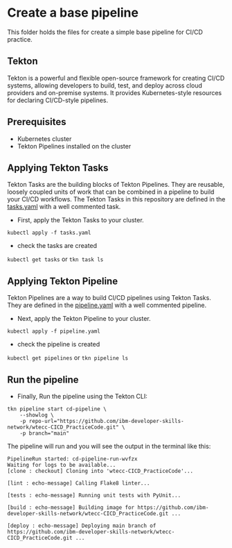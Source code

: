 # Create a base pipeline

This folder holds the files for create a simple base pipeline for CI/CD practice.

## Tekton

Tekton is a powerful and flexible open-source framework for creating CI/CD systems, allowing developers to build, test, and deploy across cloud providers and on-premise systems. It provides Kubernetes-style resources for declaring CI/CD-style pipelines.

## Prerequisites

- Kubernetes cluster
- Tekton Pipelines installed on the cluster

## Applying Tekton Tasks

Tekton Tasks are the building blocks of Tekton Pipelines. They are reusable, loosely coupled units of work that can be combined in a pipeline to build your CI/CD workflows. The Tekton Tasks in this repository are defined in the [tasks.yaml](tasks.yaml) with a well commented task.

- First, apply the Tekton Tasks to your cluster.

`kubectl apply -f tasks.yaml`

- check the tasks are created

`kubectl get tasks` or `tkn task ls`

## Applying Tekton Pipeline

Tekton Pipelines are a way to build CI/CD pipelines using Tekton Tasks. They are defined in the [pipeline.yaml](pipeline.yaml) with a well commented pipeline.

- Next, apply the Tekton Pipeline to your cluster.

`kubectl apply -f pipeline.yaml`

- check the pipeline is created

`kubectl get pipelines` or `tkn pipeline ls`

## Run the pipeline

- Finally, Run the pipeline using the Tekton CLI:

```
tkn pipeline start cd-pipeline \
    --showlog \
    -p repo-url="https://github.com/ibm-developer-skills-network/wtecc-CICD_PracticeCode.git" \
    -p branch="main"
```

The pipeline will run and you will see the output in the terminal like this:

```
PipelineRun started: cd-pipeline-run-wvfzx
Waiting for logs to be available...
[clone : checkout] Cloning into 'wtecc-CICD_PracticeCode'...

[lint : echo-message] Calling Flake8 linter...

[tests : echo-message] Running unit tests with PyUnit...

[build : echo-message] Building image for https://github.com/ibm-developer-skills-network/wtecc-CICD_PracticeCode.git ...

[deploy : echo-message] Deploying main branch of https://github.com/ibm-developer-skills-network/wtecc-CICD_PracticeCode.git ...
```

